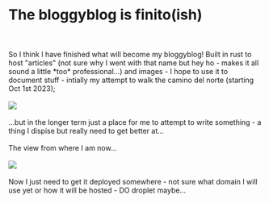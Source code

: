 # The bloggyblog is finito(ish)

<br>
<br>
So I think I have finished what will become my bloggyblog! Built in rust to host "articles" (not sure why I went with that name but hey ho - makes it all sound a little *too* professional...) and images - I hope to use it to document stuff - intially my attempt to walk the camino del norte (starting Oct 1st 2023);
<br>
<br>
<a href="/image/raw/14e189ed-94c1-44d9-8df1-6340b78b4bad" target="_blank">
<img src="/image/raw/14e189ed-94c1-44d9-8df1-6340b78b4bad">
</a>
<br>
<br>
...but in the longer term just a place for me to attempt to write something - a thing I dispise but really need to get better at...
<br>
<br>
The view from where I am now...
<br>
<br>
<a href="/image/raw/1bf92c05-1200-461c-aa11-fb152f04415e" target="_blank">
<img src="/image/raw/1bf92c05-1200-461c-aa11-fb152f04415e">
</a>
<br>
<br>
Now I just need to get it deployed somewhere - not sure what domain I will use yet or how it will be hosted - DO droplet maybe...
